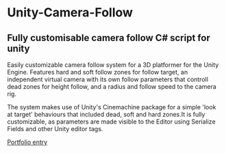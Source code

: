 # Unity-Camera-Follow
## Fully customisable camera follow C# script for unity

Easily customizable camera follow system for a 3D platformer for the Unity Engine. Features hard and soft follow zones for follow target, an independent virtual camera with its own follow parameters that controll dead zones for height follow, and a radius and follow speed to the camera rig.

The system makes use of Unity's Cinemachine package for a simple 'look at target' behaviours that included dead, soft and hard zones.It is fully customizable, as parameters are made visible to the Editor using Serialize Fields and other Unity editor tags.

[Portfolio entry](https://www.alejandrodlsp.com/camera-system)

